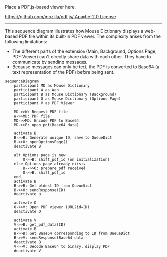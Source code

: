 Place a PDF.js-based viewer here.

[https://github.com/mozilla/pdf.js/
Apache-2.0 License](https://github.com/wtetsu/pdf.js)

----

This sequence diagram illustrates how Mouse Dictionary displays a web-based PDF file within its built-in PDF viewer.  The complexity arises from the following limitations:

- The different parts of the extension (Main, Background, Options Page, PDF Viewer) can't directly share data with each other. They have to communicate by sending messages.
-  Because messages can only be text, the PDF is converted to Base64 (a text representation of the PDF) before being sent.



```mermaid
sequenceDiagram
    participant MD as Mouse Dictionary
    participant W as Web
    participant B as Mouse Dictionary (Background)
    participant O as Mouse Dictionary (Options Page)
    participant V as PDF Viewer

    MD->>W: Request PDF file
    W->>MD: PDF file
    MD->>MD: Encode PDF to Base64
    MD->>B: open_pdf(Base64 data)

    activate B
    B->>B: Generate unique ID, save to QueueDict
    B->>O: openOptionsPage()
    deactivate B

    alt Options page is new
        O->>B: shift_pdf_id (on initialization)
    else Options page already exists
        B-->>O: prepare_pdf received
        O->>B: shift_pdf_id
    end
    activate B
    B->>B: Get oldest ID from QueueDict
    B->>O: sendResponse(ID)
    deactivate B

    activate O
    O->>V: Open PDF viewer (URL?id=ID)
    deactivate O

    activate V
    V->>B: get_pdf_data(ID)
    activate B
    B->>B: Get Base64 corresponding to ID from QueueDict
    B->>V: sendResponse(Base64 data)
    deactivate B
    V->>V: Decode Base64 to binary, display PDF
    deactivate V
```
